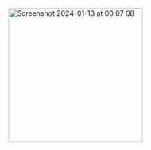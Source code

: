 <img width="270" alt="Screenshot 2024-01-13 at 00 07 08" src="https://github.com/uixvandev/justify/assets/89741043/90a4bf32-2585-4e8e-964c-c67a29c04c5c">
